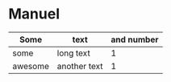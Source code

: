 # Manuel

| Some | text | and number
| ---- | -------- | ----
| some | long text | 1
| awesome | another text | 1